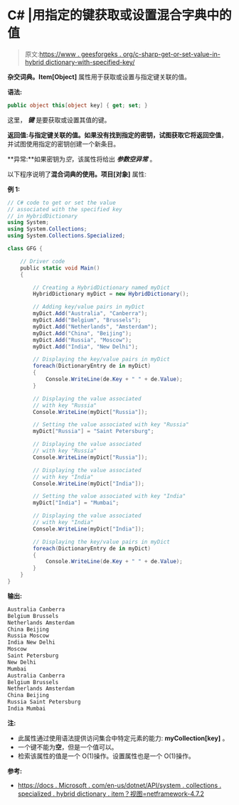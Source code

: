 # C# |用指定的键获取或设置混合字典中的值

> 原文:[https://www . geesforgeks . org/c-sharp-get-or-set-value-in-hybrid dictionary-with-specified-key/](https://www.geeksforgeeks.org/c-sharp-gets-or-sets-the-value-in-hybriddictionary-with-specified-key/)

**杂交词典。Item[Object]** 属性用于获取或设置与指定键关联的值。

**语法:**

```cs
public object this[object key] { get; set; }

```

这里， ***键*** 是要获取或设置其值的键。

**返回值:**与指定键关联的值。如果没有找到指定的密钥，试图获取它将返回**空值**，并试图使用指定的密钥创建一个新条目。

**异常:**如果密钥为*空*，该属性将给出 ***参数空异常*** 。

以下程序说明了**混合词典的使用。项目[对象]** 属性:

**例 1:**

```cs
// C# code to get or set the value
// associated with the specified key
// in HybridDictionary
using System;
using System.Collections;
using System.Collections.Specialized;

class GFG {

    // Driver code
    public static void Main()
    {

        // Creating a HybridDictionary named myDict
        HybridDictionary myDict = new HybridDictionary();

        // Adding key/value pairs in myDict
        myDict.Add("Australia", "Canberra");
        myDict.Add("Belgium", "Brussels");
        myDict.Add("Netherlands", "Amsterdam");
        myDict.Add("China", "Beijing");
        myDict.Add("Russia", "Moscow");
        myDict.Add("India", "New Delhi");

        // Displaying the key/value pairs in myDict
        foreach(DictionaryEntry de in myDict)
        {
            Console.WriteLine(de.Key + " " + de.Value);
        }

        // Displaying the value associated
        // with key "Russia"
        Console.WriteLine(myDict["Russia"]);

        // Setting the value associated with key "Russia"
        myDict["Russia"] = "Saint Petersburg";

        // Displaying the value associated
        // with key "Russia"
        Console.WriteLine(myDict["Russia"]);

        // Displaying the value associated
        // with key "India"
        Console.WriteLine(myDict["India"]);

        // Setting the value associated with key "India"
        myDict["India"] = "Mumbai";

        // Displaying the value associated
        // with key "India"
        Console.WriteLine(myDict["India"]);

        // Displaying the key/value pairs in myDict
        foreach(DictionaryEntry de in myDict)
        {
            Console.WriteLine(de.Key + " " + de.Value);
        }
    }
}
```

**输出:**

```cs
Australia Canberra
Belgium Brussels
Netherlands Amsterdam
China Beijing
Russia Moscow
India New Delhi
Moscow
Saint Petersburg
New Delhi
Mumbai
Australia Canberra
Belgium Brussels
Netherlands Amsterdam
China Beijing
Russia Saint Petersburg
India Mumbai

```

**注:**

*   此属性通过使用语法提供访问集合中特定元素的能力: **myCollection[key]** 。
*   一个键不能为**空**，但是一个值可以。
*   检索该属性的值是一个 O(1)操作。设置属性也是一个 O(1)操作。

**参考:**

*   [https://docs . Microsoft . com/en-us/dotnet/API/system . collections . specialized . hybrid dictionary . item？视图=netframework-4.7.2](https://docs.microsoft.com/en-us/dotnet/api/system.collections.specialized.hybriddictionary.item?view=netframework-4.7.2)